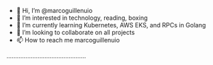 - 👋 Hi, I’m @marcoguillenuio
- 👀 I’m interested in technology, reading, boxing
- 🌱 I’m currently learning Kubernetes, AWS EKS, and RPCs in Golang
- 💞️ I’m looking to collaborate on all projects
- 📫 How to reach me marcoguillenuio

..............................................